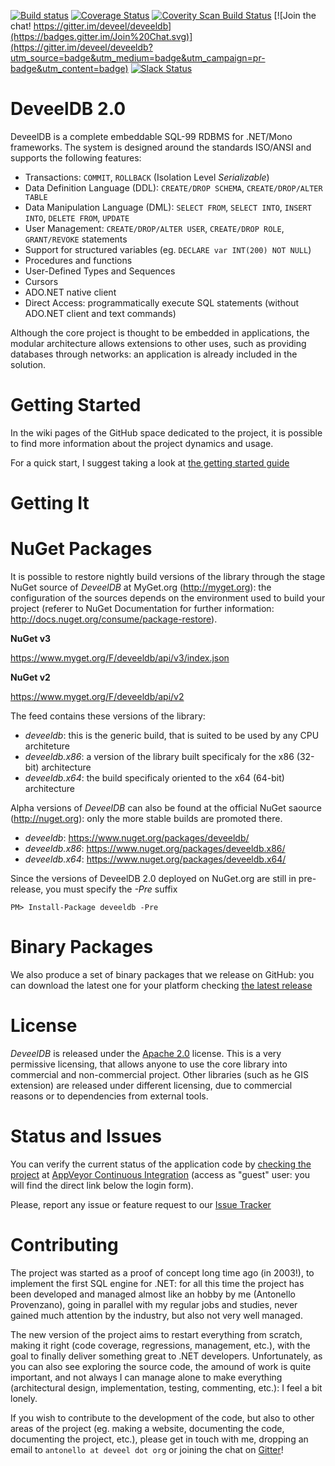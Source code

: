 [![Build status](https://ci.appveyor.com/api/projects/status/koo12o4q2ik8isej/branch/master?svg=true)](https://ci.appveyor.com/project/deveel/deveeldb/branch/master) [![Coverage Status](https://coveralls.io/repos/deveel/deveeldb/badge.svg?branch=master&service=github)](https://coveralls.io/github/deveel/deveeldb?branch=master) [![Coverity Scan Build Status](https://scan.coverity.com/projects/8341/badge.svg)](https://scan.coverity.com/projects/deveel-deveeldb) [![Join the chat! https://gitter.im/deveel/deveeldb](https://badges.gitter.im/Join%20Chat.svg)](https://gitter.im/deveel/deveeldb?utm_source=badge&utm_medium=badge&utm_campaign=pr-badge&utm_content=badge) [![Slack Status](https://deveeldb-slackin.herokuapp.com/badge.svg)](https://deveeldb-slackin.herokuapp.com/)

DeveelDB 2.0
==========

DeveelDB is a complete embeddable SQL-99 RDBMS for .NET/Mono frameworks. The system is designed around the standards ISO/ANSI and supports the following features:

- Transactions: `COMMIT`, `ROLLBACK` (Isolation Level *Serializable*)
- Data Definition Language (DDL): `CREATE/DROP SCHEMA`, `CREATE/DROP/ALTER TABLE`
- Data Manipulation Language (DML): `SELECT FROM`, `SELECT INTO`, `INSERT INTO`, `DELETE FROM`, `UPDATE`
- User Management: `CREATE/DROP/ALTER USER`, `CREATE/DROP ROLE`, `GRANT/REVOKE` statements
- Support for structured variables (eg. `DECLARE var INT(200) NOT NULL`)
- Procedures and functions
- User-Defined Types and Sequences
- Cursors
- ADO.NET native client
- Direct Access: programmatically execute SQL statements (without ADO.NET client and text commands)

Although the core project is thought to be embedded in applications, the modular architecture allows extensions to other uses, such as providing databases through networks: an application is already included in the solution.

Getting Started
=============

In the wiki pages of the GitHub space dedicated to the project, it is possible to find more information about the project dynamics and usage.

For a quick start, I suggest taking a look at [the getting started guide](https://github.com/deveel/deveeldb/wiki/Getting-Started-Embedded)


Getting It
============

NuGet Packages
=============
It is possible to restore nightly build versions of the library through the stage NuGet source of *DeveelDB* at MyGet.org (http://myget.org): the configuration of the sources depends on the environment used to build your project (referer to NuGet Documentation for further information: http://docs.nuget.org/consume/package-restore).

**NuGet v3**

https://www.myget.org/F/deveeldb/api/v3/index.json

**NuGet v2**

https://www.myget.org/F/deveeldb/api/v2


The feed contains these versions of the library:
- *deveeldb*: this is the generic build, that is suited to be used by any CPU architeture
- *deveeldb.x86*: a version of the library built specificaly for the x86 (32-bit) architecture
- *deveeldb.x64*: the build specificaly oriented to the x64 (64-bit) architecture

Alpha versions of *DeveelDB* can also be found at the official NuGet saource (http://nuget.org): only the more stable builds are promoted there.

- *deveeldb*: https://www.nuget.org/packages/deveeldb/
- *deveeldb.x86*: https://www.nuget.org/packages/deveeldb.x86/
- *deveeldb.x64*: https://www.nuget.org/packages/deveeldb.x64/

Since the versions of DeveelDB 2.0 deployed on NuGet.org are still in pre-release, you must specify the  *-Pre* suffix

```
PM> Install-Package deveeldb -Pre
```


Binary Packages
===============

We also produce a set of binary packages that we release on GitHub: you can download the latest one for your platform checking [the latest release](https://github.com/deveel/deveeldb/releases/latest)


License
============

*DeveelDB* is released under the [Apache 2.0](http://www.apache.org/licenses/LICENSE-2.0) license. This is a very permissive licensing, that allows anyone to use the core library into commercial and non-commercial project. Other libraries (such as he GIS extension) are released under different licensing, due to commercial reasons or to dependencies from external tools.


Status and Issues
============

You can verify the current status of the application code by  [checking the project](https://ci.appveyor.com/project/tsutomi/deveeldb-3f7ew) at [AppVeyor Continuous Integration](http://ci.appveyor.com) (access as "guest" user: you will find the direct link below the login form).

Please, report any issue or feature request to our [Issue Tracker](http://github.com/deveel/deveeldb/issues)

Contributing
============

The project was started as a proof of concept long time ago (in 2003!), to implement the first SQL engine for .NET: for all this time the project has been developed and managed almost like an hobby by me (Antonello Provenzano), going in parallel with my regular jobs and studies, never gained much attention by the industry, but also not very well managed.

The new version of the project aims to restart everything from scratch, making it right (code coverage, regressions, management, etc.), with the goal to finally deliver something great to .NET developers.
Unfortunately, as you can also see exploring the source code, the amound of work is quite important, and not always I can manage alone to make everything (architectural design, implementation, testing, commenting, etc.): I feel a bit lonely.

If you wish to contribute to the development of the code, but also to other areas of the project (eg. making a website, documenting the code, documenting the project, etc.), please get in touch with me, dropping an email to `antonello at deveel dot org` or joining the chat on [Gitter](https://gitter.im/deveel/deveeldb)!
